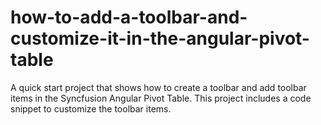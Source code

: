 # how-to-add-a-toolbar-and-customize-it-in-the-angular-pivot-table
A quick start project that shows how to create a toolbar and add toolbar items in the Syncfusion Angular Pivot Table. This project includes a code snippet to customize the toolbar items.
